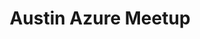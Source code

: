 ---
state: TX
region: Austin
title: Austin Azure Meetup
group_url: https://www.meetup.com/azureaustin/
topics: [ azure, webdev ]
---